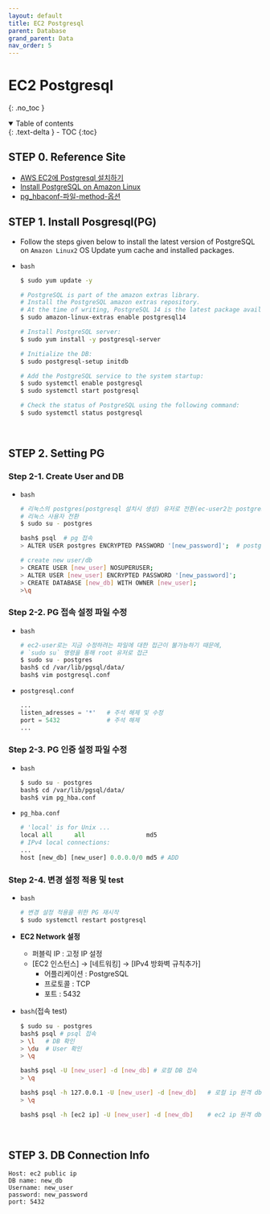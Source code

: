 ```yaml
---
layout: default
title: EC2 Postgresql
parent: Database
grand_parent: Data
nav_order: 5
---
```


# EC2 Postgresql
{: .no_toc }

<details open markdown="block">
  <summary>
    Table of contents
  </summary>
  {: .text-delta }
- TOC
{:toc}
</details>

<!------------------------------------ STEP ------------------------------------>

## STEP 0. Reference Site

* [AWS EC2에 Postgresql 설치하기](https://velog.io/@jwpark06/AWS-EC2%EC%97%90-Postgresql-%EC%84%A4%EC%B9%98%ED%95%98%EA%B8%B0)
* [Install PostgreSQL on Amazon Linux](https://www.linuxage.net/2023/03/install-postgresql-on-amazon-linux.html)
* [pg_hbaconf-파일-method-옵션](https://docs.3rdeyesys.com/database/ncloud-database-postgresql-install-connect-guide-centos.html#pg_hbaconf-%ED%8C%8C%EC%9D%BC-method-%EC%98%B5%EC%85%98)

<!------------------------------------ STEP ------------------------------------>

## STEP 1. Install Posgresql(PG)

* Follow the steps given below to install the latest version of PostgreSQL on `Amazon Linux2` OS
Update yum cache and installed packages.
* `bash`

	```bash
	$ sudo yum update -y

	# PostgreSQL is part of the amazon extras library. 
	# Install the PostgreSQL amazon extras repository. 
	# At the time of writing, PostgreSQL 14 is the latest package available in the extras library.
	$ sudo amazon-linux-extras enable postgresql14
	
	# Install PostgreSQL server:
	$ sudo yum install -y postgresql-server

	# Initialize the DB:
	$ sudo postgresql-setup initdb

	# Add the PostgreSQL service to the system startup:
	$ sudo systemctl enable postgresql
	$ sudo systemctl start postgresql

	# Check the status of PostgreSQL using the following command:
	$ sudo systemctl status postgresql
	```

<br>

<!------------------------------------ STEP ------------------------------------>

## STEP 2. Setting PG

### Step 2-1. Create User and DB

* `bash`

	```bash
	# 리눅스의 postgres(postgresql 설치시 생성) 유저로 전환(ec-user2는 postgres 권한 없음)
	# 리눅스 사용자 전환
	$ sudo su - postgres

	bash$ psql	# pg 접속 
	> ALTER USER postgres ENCRYPTED PASSWORD '[new_password]';	# postgres 비밀번호 설정

	# create new user/db
	> CREATE USER [new_user] NOSUPERUSER;
	> ALTER USER [new_user] ENCRYPTED PASSWORD '[new_password]';
	> CREATE DATABASE [new_db] WITH OWNER [new_user];
	>\q
	```

### Step 2-2. PG 접속 설정 파일 수정

* `bash`

	```bash
	# ec2-user로는 지금 수정하려는 파일에 대한 접근이 불가능하기 때문에, 
	# `sudo su` 명령을 통해 root 유저로 접근
	$ sudo su - postgres
	bash$ cd /var/lib/pgsql/data/
	bash$ vim postgresql.conf
	```

* `postgresql.conf`

	```python
	...
	listen_adresses = '*'	# 주석 해제 및 수정
	port = 5432 			# 주석 해제
	...
	```

### Step 2-3.  PG 인증 설정 파일 수정

* `bash`

	```bash
	$ sudo su - postgres
	bash$ cd /var/lib/pgsql/data/
	bash$ vim pg_hba.conf
	```


* `pg_hba.conf`

	```python
	# 'local' is for Unix ...
	local all	   all                 md5
	# IPv4 local connections:
	...
	host [new_db] [new_user] 0.0.0.0/0 md5 # ADD
	```

### Step 2-4. 변경 설정 적용 및 test

* `bash`
	```bash
	# 변경 설정 적용을 위한 PG 재시작
	$ sudo systemctl restart postgresql
	```

* **EC2 Network 설정**
	* 퍼블릭 IP  : 고정 IP 설정
	* [EC2 인스턴스] → [네트워킹] → [IPv4 방화벽 규칙추가] 
		* 어플리케이션 : PostgreSQL
		*  프로토콜 : TCP 
		* 포트 : 5432 

* `bash`(접속 test)
	```bash
	$ sudo su - postgres
	bash$ psql # psql 접속
	> \l   # DB 확인
	> \du  # User 확인
	> \q
	
	bash$ psql -U [new_user] -d [new_db] # 로컬 DB 접속
	> \q
	
	bash$ psql -h 127.0.0.1 -U [new_user] -d [new_db]	# 로컬 ip 원격 db 접속
	> \q
	
	bash$ psql -h [ec2 ip] -U [new_user] -d [new_db]	# ec2 ip 원격 db 접속
	```

<br>

<!------------------------------------ STEP ------------------------------------>


## STEP 3. DB Connection Info

```
Host: ec2 public ip
DB name: new_db  
Username: new_user  
password: new_password
port: 5432
```
